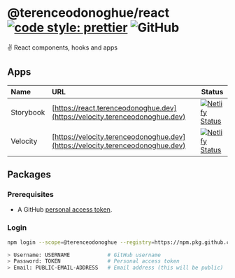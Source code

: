 # @terenceodonoghue/react [![code style: prettier](https://img.shields.io/badge/code_style-prettier-ff69b4.svg)](https://github.com/prettier/prettier) ![GitHub](https://img.shields.io/github/license/terenceodonoghue/react)

✌️ React components, hooks and apps

## Apps

| Name      | URL                                                                            | Status                                                                                                                                                                          |
| :-------- | :----------------------------------------------------------------------------- | ------------------------------------------------------------------------------------------------------------------------------------------------------------------------------- |
| Storybook | [https://react.terenceodonoghue.dev](https://velocity.terenceodonoghue.dev)    | [![Netlify Status](https://api.netlify.com/api/v1/badges/606e6e49-7d4f-4e4f-9c2f-6aec79e14afe/deploy-status)](https://app.netlify.com/sites/stupendous-malasada-674d50/deploys) |
| Velocity  | [https://velocity.terenceodonoghue.dev](https://velocity.terenceodonoghue.dev) | [![Netlify Status](https://api.netlify.com/api/v1/badges/06593104-e358-466c-8619-0bf4a06d0af2/deploy-status)](https://app.netlify.com/sites/chic-naiad-4fc050/deploys)          |

## Packages

### Prerequisites

- A GitHub [personal access token](https://docs.github.com/en/github/authenticating-to-github/keeping-your-account-and-data-secure/creating-a-personal-access-token).

### Login

```bash
npm login --scope=@terenceodonoghue --registry=https://npm.pkg.github.com

> Username: USERNAME            # GitHub username
> Password: TOKEN               # Personal access token
> Email: PUBLIC-EMAIL-ADDRESS   # Email address (this will be public)
```
